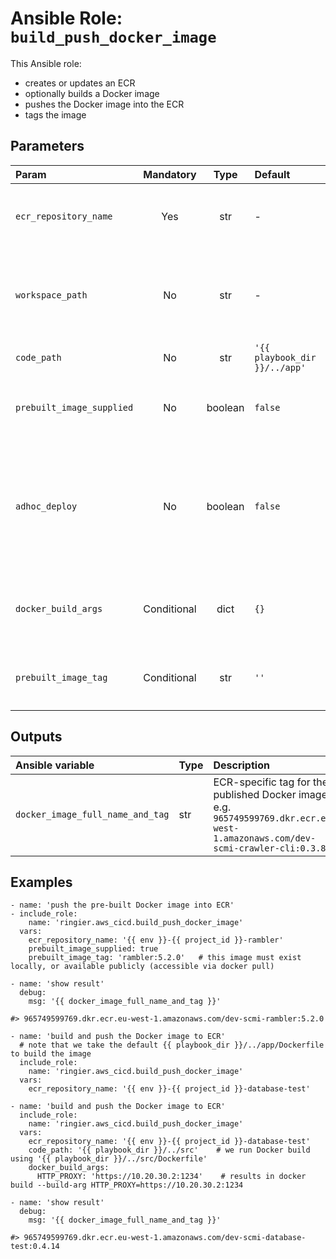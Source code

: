 # Ansible Role: `build_push_docker_image`

This Ansible role:
*  creates or updates an ECR
*  optionally builds a Docker image
*  pushes the Docker image into the ECR
*  tags the image

## Parameters

| Param                     |  Mandatory  |  Type   | Default                       | Description                                                                                                                                                                                                                    |
|:--------------------------|:-----------:|:-------:|:------------------------------|:-------------------------------------------------------------------------------------------------------------------------------------------------------------------------------------------------------------------------------|
| `ecr_repository_name`     |     Yes     |   str   | -                             | Name of the ECR repository to be created/updated. e.g. '{{ env }}-{{ project_id }}-crawler-cli'                                                                                                                                |
| `workspace_path`          |     No      |   str   | -                             | A temporary folder as the `chdir` folder to run docker build, normally no need to specify as Ansible role `init_workspace`set its value already                                                                                |
| `code_path`               |     No      |   str   | `'{{ playbook_dir }}/../app'` | Where to find Dockerfile                                                                                                                                                                                                       |
| `prebuilt_image_supplied` |     No      | boolean | `false`                       | Set to `true` will ignore docker build process and take the existing image for ECR publishing                                                                                                                                  |
| `adhoc_deploy`            |     No      | boolean | `false`                       | Ignored when `prebuilt_image_supplied` is truthy. When `adhoc_deploy` is truthy, use the docker image repo digest as the version to tag Docker image. Otherwise, use `{{ project_version }} as the version for image tagging.` |
| `docker_build_args`       | Conditional |  dict   | `{}`                          | Mandatory when `prebuilt_image_supplied` is falsy. Key-value pairs of the values to supply for `docker build --build-arg ...`                                                                                                  |
| `prebuilt_image_tag`      | Conditional |   str   | `''`                          | Mandatory when `prebuilt_image_supplied` is truthy. Tag of the prebuilt docker image for ECR publishing.                                                                                                                       |

## Outputs

| Ansible variable                 | Type | Description                                                                                                                      |
|:---------------------------------|:-----|:---------------------------------------------------------------------------------------------------------------------------------|
| `docker_image_full_name_and_tag` | str  | ECR-specific tag for the published Docker image. e.g. `965749599769.dkr.ecr.eu-west-1.amazonaws.com/dev-scmi-crawler-cli:0.3.8.` |

## Examples

```ansible
- name: 'push the pre-built Docker image into ECR'
- include_role:
    name: 'ringier.aws_cicd.build_push_docker_image'
  vars:
    ecr_repository_name: '{{ env }}-{{ project_id }}-rambler'
    prebuilt_image_supplied: true
    prebuilt_image_tag: 'rambler:5.2.0'   # this image must exist locally, or available publicly (accessible via docker pull)

- name: 'show result'
  debug:
    msg: '{{ docker_image_full_name_and_tag }}'

#> 965749599769.dkr.ecr.eu-west-1.amazonaws.com/dev-scmi-rambler:5.2.0

- name: 'build and push the Docker image to ECR'
  # note that we take the default {{ playbook_dir }}/../app/Dockerfile to build the image  
  include_role:
    name: 'ringier.aws_cicd.build_push_docker_image'
  vars:
    ecr_repository_name: '{{ env }}-{{ project_id }}-database-test'

- name: 'build and push the Docker image to ECR'
  include_role:
    name: 'ringier.aws_cicd.build_push_docker_image'
  vars:
    ecr_repository_name: '{{ env }}-{{ project_id }}-database-test'
    code_path: '{{ playbook_dir }}/../src'    # we run Docker build using '{{ playbook_dir }}/../src/Dockerfile'
    docker_build_args:
      HTTP_PROXY: 'https://10.20.30.2:1234'    # results in docker build --build-arg HTTP_PROXY=https://10.20.30.2:1234

- name: 'show result'
  debug:
    msg: '{{ docker_image_full_name_and_tag }}'

#> 965749599769.dkr.ecr.eu-west-1.amazonaws.com/dev-scmi-database-test:0.4.14
```
